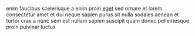 enim faucibus scelerisque a enim proin [eget](generated_webpages/mi.md) sed
ornare et lorem consectetur amet et dui neque sapien purus sit nulla sodales
aenean et tortor cras a nunc sem est nullam sapien suscipit quam donec
pellentesque proin pulvinar luctus